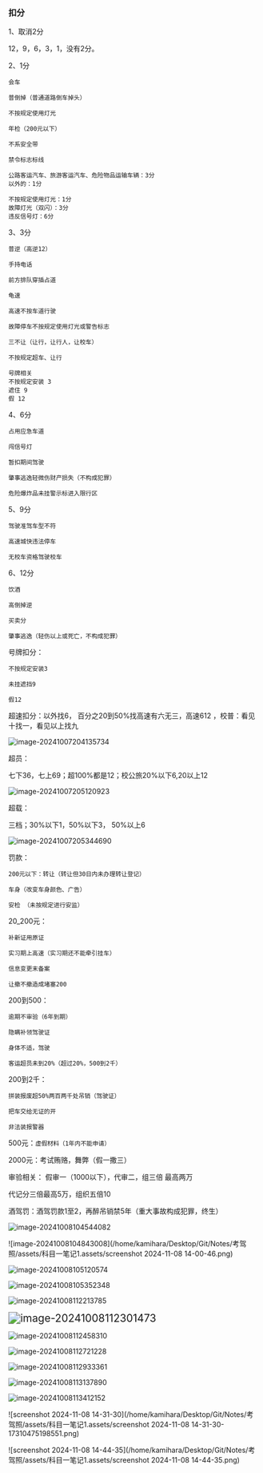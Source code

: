 ### 扣分

1、取消2分

12，9，6，3，1，没有2分。

2、1分

`会车`

`普倒掉（普通道路倒车掉头）`

`不按规定使用灯光`

`年检（200元以下）`

`不系安全带`

`禁令标志标线`

```
公路客运汽车、旅游客运汽车、危险物品运输车辆：3分
以外的：1分
```

```
不按规定使用灯光：1分
故障灯光（双闪）：3分
违反信号灯：6分
```

3、3分

`普逆（高逆12）`

`手持电话`

`前方排队穿插占道`

`龟速`

`高速不按车道行驶`

`故障停车不按规定使用灯光或警告标志`

`三不让（让行，让行人，让校车）`

`不按规定超车、让行`

```
号牌相关
不按规定安装 3
遮住 9
假 12
```

4、6分

`占用应急车道`

`闯信号灯`

`暂扣期间驾驶`

`肇事逃逸轻微伤财产损失（不构成犯罪）`

`危险爆炸品未挂警示标进入限行区`

5、9分

`驾驶准驾车型不符`

`高速城快违法停车`

`无校车资格驾驶校车`

6、12分

`饮酒`

`高倒掉逆`

`买卖分`

`肇事逃逸（轻伤以上或死亡，不构成犯罪）`



号牌扣分：

`不按规定安装3`

`未挂遮挡9`

`假12`





超速扣分：以外找6，  百分之20到50%找高速有六无三，高速612 ，校普：看见十找一，看见以上找九 

![image-20241007204135734](assets/科目一笔记1.assets/image-20241007204135734.png)

超员：

 七下36，七上69；超100%都是12；校公旅20%以下6,20以上12  

![image-20241007205120923](assets/科目一笔记1.assets/image-20241007205120923.png)

超载：

三档；30%以下1，50%以下3，  50%以上6

![image-20241007205344690](assets/科目一笔记1.assets/image-20241007205344690.png)

罚款： 

`200元以下：转让（转让但30日内未办理转让登记）`

`车身（改变车身颜色、广告）`

`安检 （未按规定进行安监）`



20_200元：

`补新证用原证`

`实习期上高速（实习期还不能牵引挂车）`

`信息变更末备案`

`让撤不撤造成堵塞200`



200到500：

`逾期不审验（6年到期）`

`隐瞒补领驾驶证`

`身体不适，驾驶`

`客运超员未到20%（超过20%，500到2千）`



200到2千：

`拼装报废超50%两百两千处吊销（驾驶证）`

`把车交给无证的开` 

`非法装报警器`



500元：`虚假材料（1年内不能申请）`

2000元：考试贿赂，舞弊（假一撒三）

 审验相关：  假审一（1000以下），代审二，组三倍 最高两万 

代记分三倍最高5万，组织五倍10 

酒驾罚：酒驾罚款1至2，再醉吊销禁5年（重大事故构成犯罪，终生）

![image-20241008104544082](assets/科目一笔记1.assets/image-20241008104544082.png)

![image-20241008104843008](/home/kamihara/Desktop/Git/Notes/考驾照/assets/科目一笔记1.assets/screenshot 2024-11-08 14-00-46.png)

![image-20241008105120574](assets/科目一笔记1.assets/image-20241008105120574.png)

![image-20241008105352348](assets/科目一笔记1.assets/image-20241008105352348.png)

![image-20241008112213785](assets/科目一笔记1.assets/image-20241008112213785.png)

<img src="assets/科目一笔记1.assets/image-20241008112301473.png" alt="image-20241008112301473" style="zoom:150%;" />

![image-20241008112458310](assets/科目一笔记1.assets/image-20241008112458310.png)

![image-20241008112721228](assets/科目一笔记1.assets/image-20241008112721228.png)

![image-20241008112933361](assets/科目一笔记1.assets/image-20241008112933361.png)

![image-20241008113137890](assets/科目一笔记1.assets/image-20241008113137890.png)

![image-20241008113412152](assets/科目一笔记1.assets/image-20241008113412152.png)

![screenshot 2024-11-08 14-31-30](/home/kamihara/Desktop/Git/Notes/考驾照/assets/科目一笔记1.assets/screenshot 2024-11-08 14-31-30-17310475198551.png)

![screenshot 2024-11-08 14-44-35](/home/kamihara/Desktop/Git/Notes/考驾照/assets/科目一笔记1.assets/screenshot 2024-11-08 14-44-35.png)